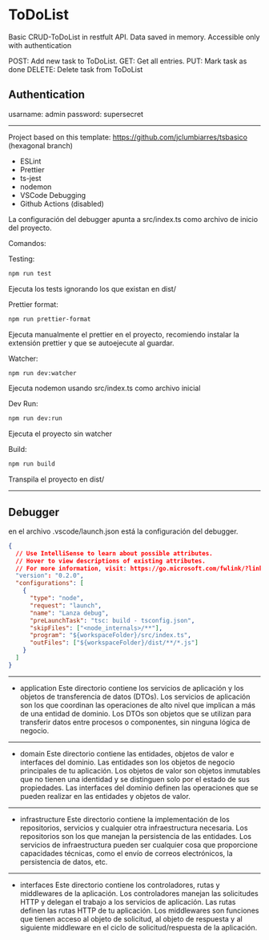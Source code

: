 # ToDoList

Basic CRUD-ToDoList in restfult API.
Data saved in memory.
Accessible only with authentication

POST: Add new task to ToDoList.
GET: Get all entries.
PUT: Mark task as done
DELETE: Delete task from ToDoList

## Authentication

usarname: admin
password: supersecret

---

Project based on this template: https://github.com/jclumbiarres/tsbasico (hexagonal branch)

- ESLint
- Prettier
- ts-jest
- nodemon
- VSCode Debugging
- Github Actions (disabled)

La configuración del debugger apunta a src/index.ts como archivo de inicio del proyecto.

Comandos:

Testing:

```sh
npm run test
```

Ejecuta los tests ignorando los que existan en dist/

Prettier format:

```sh
npm run prettier-format
```

Ejecuta manualmente el prettier en el proyecto, recomiendo instalar la extensión prettier y que se autoejecute al guardar.

Watcher:

```sh
npm run dev:watcher
```

Ejecuta nodemon usando src/index.ts como archivo inicial

Dev Run:

```sh
npm run dev:run
```

Ejecuta el proyecto sin watcher

Build:

```sh
npm run build
```

Transpila el proyecto en dist/

---

## Debugger

en el archivo .vscode/launch.json está la configuración del debugger.

```json
{
  // Use IntelliSense to learn about possible attributes.
  // Hover to view descriptions of existing attributes.
  // For more information, visit: https://go.microsoft.com/fwlink/?linkid=830387
  "version": "0.2.0",
  "configurations": [
    {
      "type": "node",
      "request": "launch",
      "name": "Lanza debug",
      "preLaunchTask": "tsc: build - tsconfig.json",
      "skipFiles": ["<node_internals>/**"],
      "program": "${workspaceFolder}/src/index.ts",
      "outFiles": ["${workspaceFolder}/dist/**/*.js"]
    }
  ]
}
```

---

- application Este directorio contiene los servicios de aplicación y los objetos de transferencia de datos (DTOs). Los servicios de aplicación son los que coordinan las operaciones de alto nivel que implican a más de una entidad de dominio. Los DTOs son objetos que se utilizan para transferir datos entre procesos o componentes, sin ninguna lógica de negocio.

---

- domain Este directorio contiene las entidades, objetos de valor e interfaces del dominio. Las entidades son los objetos de negocio principales de tu aplicación. Los objetos de valor son objetos inmutables que no tienen una identidad y se distinguen solo por el estado de sus propiedades. Las interfaces del dominio definen las operaciones que se pueden realizar en las entidades y objetos de valor.

---

- infrastructure Este directorio contiene la implementación de los repositorios, servicios y cualquier otra infraestructura necesaria. Los repositorios son los que manejan la persistencia de las entidades. Los servicios de infraestructura pueden ser cualquier cosa que proporcione capacidades técnicas, como el envío de correos electrónicos, la persistencia de datos, etc.

---

- interfaces Este directorio contiene los controladores, rutas y middlewares de la aplicación. Los controladores manejan las solicitudes HTTP y delegan el trabajo a los servicios de aplicación. Las rutas definen las rutas HTTP de tu aplicación. Los middlewares son funciones que tienen acceso al objeto de solicitud, al objeto de respuesta y al siguiente middleware en el ciclo de solicitud/respuesta de la aplicación.
